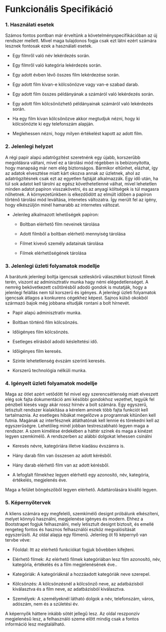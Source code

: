 # Funkcionális Specifikáció
### 1. Használati esetek

Számos fontos pontban már érveltünk a követelményspecifikációban az új rendszer mellett.
Mivel maga tulajdonos fogja csak ezt látni ezért számára lesznek fontosak ezek a használati esetek.

   * Egy filmről való név lekérdezés során.
   
   * Egy filmről való kategória lekérdezés során.
   
   * Egy adott évben lévő összes film lekérdezése során.
   
   * Egy adott film kivan-e kölcsönözve vagy van-e szabad darab.
   
   * Egy adott film összes példányának a számáról való lekérdezés során.
   
   * Egy adott film kölcsönözhető példányainak számáról való lekérdezés során.
   
   * Ha egy film kivan kölcsönözve akkor megtudjuk nézni, hogy ki kölcsönözte ki egy telefonszám alapján.
   
   * Meglehessen nézni, hogy milyen értékelést kapott az adott film.


### 2. Jelenlegi helyzet
A régi papír alapú adatrögzítést szeretnénk egy újabb, korszerűbb megoldásra
váltani, mivel ez a tárolási mód régebben is bebizonyította, hogy manapság
már nem elég biztonságos. Bármikor eltűnhet, elázhat, így az adatok elvesztése
miatt kárt okozva annak az üzletnek, ahol az adatrögzítésnek csak ezt
az egyetlen fajtáját alkalmazzák. Egy idő után, ha túl sok adatot kell
tárolni az egész követhetetlenné válhat, mivel lehetetlen minden adatot
papíron visszakövetni, és az anyagi költségek is túl magasra nőhetnek.
A környezetünkben is elkezdődött az elmúlt időben a papíron történő 
tárolási mód leváltása, intenetes változatra. Így merült fel az igény,
hogy elkészüljön minél hamarabb az internetes változat.
- Jelenleg alkalmazott lehetőségek papíron:

   * Boltban elérhető film neveinek tárolása
   
   * Adott filmből a boltban elérhető mennyiség tárolása
   
   * Filmet kivevő személy adatainak tárolása
   
   * Filmek elérhetőségének tárolása
   
### 3. Jelenlegi üzleti folyamatok modellje

A barátunk jelenlegi boltja igencsak széleskörű választékot biztosít filmek terén, viszont az adminisztratív munka hagy némi elégedetlenséget.
A nemrég bekövetkezett csőtörésből adodó gondok is mutatják, hogy a jelenlegi felállás nem túl korszerű és igényes.
A jelenlegi üzleti folyamatok igencsak átlagos a konkurens cégekhez képest.
Sajnos külső okokból származó bajok még jobbana eltudják rontani a bolt hírnevét.

   * Papír alapú adminisztratív munka.
   
   * Boltban történő film kölcsönzés.
   
   * Időigényes film kölcsönzés.
   
   * Esetleges elírásból adodó késleltetési idő.
   
   * Időigényes film keresés.
   
   * Szinte lehetetlenség évszám szerinti keresés.
   
   * Korszerű technológia nélküli munka.
    
### 4. Igényelt üzleti folyamatok modellje

Maga az ötlet azért vetődött fel mivel egy szerencsétlenség miatt elveszett elég sok fajta dokumentáció ami késöbbi gondokhoz vezethet, tegyük fel pénzbeli kiesés vagy akár rossz hírnév a bolt számára.
Egy egyszerű, letisztult rendszer kialakítása a kérelem aminek több fajta funkciót kell tartalmaznia.
Az esetleges hibákat megelőzve a programnak kitünően kell futnia.
Magának az interfésznek átláthatónak kell lennie és törekedni kell az egyszerűségre.
Lehetőleg minél jobban testreszabható legyen maga a rendszer.
A szem kimélése érdekében a háttér színek és maga a kinézet legyen szemkimélő.
A rendszerben az alábbi dolgokat lehessen csinálni

   * Keresés névre, kategóriára illetve kiadásu évszámra is.
   
   * Hány darab film van összesen az adott kérésből.
   
   * Hány darab elérhető film van az adott kérésből.
   
   * A lefoglalt filmekhez legyen elérhető egy azonosító, név, kategória, értékelés, megjelenés éve.
   
   
Maga a felület böngészőből legyen elérhető.
Adattárolására kiválló legyen.
### 5. Képernyőtervek
A kliens számára egy megfelelő, szemkímélő designt próbálunk elkészíteni,
melyet könnyű használni, megjelenése igényes és modern. Ehhez a Bootstrapet
fogjuk felhasználni, mely letisztult designt biztosít, és emellé rengeteg
fontos és hasznos felhasználói eszköz megvalósítását egyszerűsíti. Az oldal
alapja egy főmenű. Jelenleg öt fő képernyő van tervbe véve: 

* Főoldal: Itt az elérhető funkciókat fogjuk bővebben kifejteni.

* Elérhető filmek: Az elérhető filmek kategóriában lesz film azonosító,
név, kategória, értékelés és a film megjelenésének éve..

* Kategóriák: A kategóriáknál a hozzáadott kategóriák neve szerepel.

* Kölcsönzés: A kölcsönzésnél a kölcsönző neve, az adatbázisból kiválasztva és
a film neve, az adatbázisból kiválasztva.

* Személyek: A személyeknél látható dolgok a név, telefonszám, város, adószám, nem
és a születési év.

A képernyők háttere inkább sötét jellegű lesz. Az oldal reszponzív
megjelenésű lesz, a felhasználó szeme előtt mindig csak a fontos információ
lesz megtalálható.